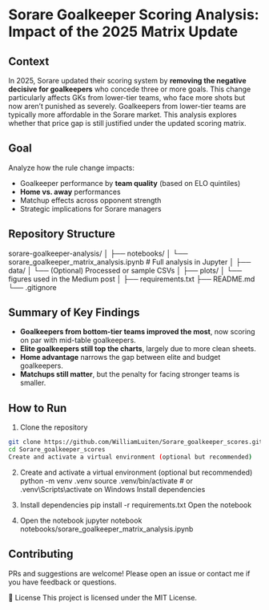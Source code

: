 # Sorare Goalkeeper Scoring Analysis: Impact of the 2025 Matrix Update

## Context

In 2025, Sorare updated their scoring system by **removing the negative decisive for goalkeepers** who concede three or more goals. This change particularly affects GKs from lower-tier teams, who face more shots but now aren’t punished as severely. Goalkeepers from lower-tier teams are typically more affordable in the Sorare market. This analysis explores whether that price gap is still justified under the updated scoring matrix.

## Goal

Analyze how the rule change impacts:
- Goalkeeper performance by **team quality** (based on ELO quintiles)
- **Home vs. away** performances
- Matchup effects across opponent strength
- Strategic implications for Sorare managers

## Repository Structure

sorare-goalkeeper-analysis/
│
├── notebooks/
│ └── sorare_goalkeeper_matrix_analysis.ipynb # Full analysis in Jupyter
│
├── data/
│ └── (Optional) Processed or sample CSVs
│
├── plots/
│ └── figures used in the Medium post
│
├── requirements.txt
├── README.md
└── .gitignore

## Summary of Key Findings

- **Goalkeepers from bottom-tier teams improved the most**, now scoring on par with mid-table goalkeepers.
- **Elite goalkeepers still top the charts**, largely due to more clean sheets.
- **Home advantage** narrows the gap between elite and budget goalkeepers.
- **Matchups still matter**, but the penalty for facing stronger teams is smaller.

## How to Run

1. Clone the repository  
```bash
git clone https://github.com/WilliamLuiten/Sorare_goalkeeper_scores.git
cd Sorare_goalkeeper_scores
Create and activate a virtual environment (optional but recommended)
```

2. Create and activate a virtual environment (optional but recommended)
python -m venv .venv
source .venv/bin/activate  # or .venv\Scripts\activate on Windows
Install dependencies

3. Install dependencies
pip install -r requirements.txt
Open the notebook

4. Open the notebook
jupyter notebook notebooks/sorare_goalkeeper_matrix_analysis.ipynb

## Contributing
PRs and suggestions are welcome! Please open an issue or contact me if you have feedback or questions.

📄 License
This project is licensed under the MIT License.
